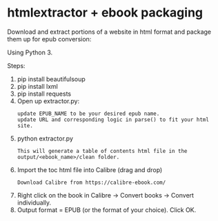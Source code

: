 # htmlextractor + ebook packaging
Download and extract portions of a website in html format and package them up for epub conversion:

Using Python 3.

Steps:
1.  pip install beautifulsoup
2.  pip install lxml
3.  pip install requests
4.  Open up extractor.py:
      ```
      update EPUB_NAME to be your desired epub name.
      update URL and corresponding logic in parse() to fit your html site.
      ```
5.  python extractor.py
      ```
      This will generate a table of contents html file in the output/<ebook_name>/clean folder.
      ```
6.  Import the toc html file into Calibre (drag and drop)
      ```
      Download Calibre from https://calibre-ebook.com/
      ```
7.  Right click on the book in Calibre -> Convert books -> Convert individually.
8.  Output format = EPUB (or the format of your choice).  Click OK.
